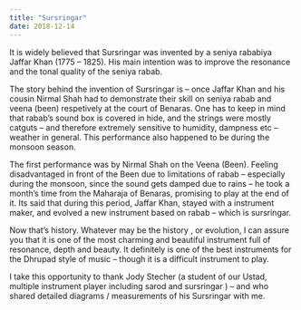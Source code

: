 ```yaml
---
title: "Sursringar"
date: 2018-12-14
---
```

It is widely believed that Sursringar was invented by a seniya rababiya Jaffar Khan (1775 – 1825). His main intention was to improve the resonance and the tonal quality of the seniya rabab.

The story behind the invention of Sursringar is – once Jaffar Khan and his cousin Nirmal Shah had to demonstrate their skill on seniya rabab and veena (been) respetively at the court of Benaras. One has to keep in mind that rabab’s sound box is covered in hide, and the strings were mostly catguts – and therefore extremely sensitive to humidity, dampness etc – weather in general. This performance also happened to be during the monsoon season.

The first performance was by Nirmal Shah on the Veena (Been). Feeling disadvantaged in front of the Been due to limitations of rabab – especially during the monsoon, since the sound gets damped due to rains – he took a month’s time from the Maharaja of Benaras, promising to play at the end of it. Its said that during this period, Jaffar Khan, stayed with a instrument maker, and evolved a new instrument based on rabab – which is sursringar.

Now that’s history. Whatever may be the history , or evolution, I can assure you that it is one of the most charming and beautiful instrument full of resonance, depth and beauty. It definitely is one of the best instruments for the Dhrupad style of music – though it is a difficult instrument to play.

I take this opportunity to thank Jody Stecher (a student of our Ustad, multiple instrument player including sarod and sursringar ) – and who shared detailed diagrams / measurements of his Sursringar with me.
